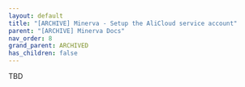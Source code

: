 ```yaml
---
layout: default
title: "[ARCHIVE] Minerva - Setup the AliCloud service account"
parent: "[ARCHIVE] Minerva Docs"
nav_order: 8
grand_parent: ARCHIVED
has_children: false
---
```


TBD